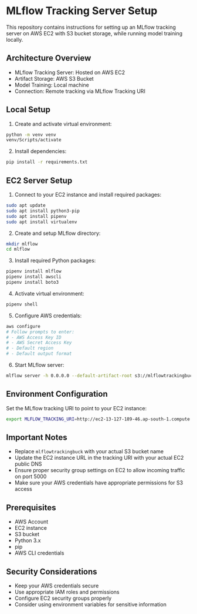 # MLflow Tracking Server Setup

This repository contains instructions for setting up an MLflow tracking server on AWS EC2 with S3 bucket storage, while running model training locally.

## Architecture Overview

- MLflow Tracking Server: Hosted on AWS EC2
- Artifact Storage: AWS S3 Bucket
- Model Training: Local machine
- Connection: Remote tracking via MLflow Tracking URI

## Local Setup

1. Create and activate virtual environment:
```bash
python -m venv venv
venv/Scripts/activate
```

2. Install dependencies:
```bash
pip install -r requirements.txt
```

## EC2 Server Setup

1. Connect to your EC2 instance and install required packages:
```bash
sudo apt update
sudo apt install python3-pip
sudo apt install pipenv
sudo apt install virtualenv
```

2. Create and setup MLflow directory:
```bash
mkdir mlflow
cd mlflow
```

3. Install required Python packages:
```bash
pipenv install mlflow
pipenv install awscli
pipenv install boto3
```

4. Activate virtual environment:
```bash
pipenv shell
```

5. Configure AWS credentials:
```bash
aws configure
# Follow prompts to enter:
# - AWS Access Key ID
# - AWS Secret Access Key
# - Default region
# - Default output format
```

6. Start MLflow server:
```bash
mlflow server -h 0.0.0.0 --default-artifact-root s3://mlflowtrackingbuck
```

## Environment Configuration

Set the MLflow tracking URI to point to your EC2 instance:
```bash
export MLFLOW_TRACKING_URI=http://ec2-13-127-189-46.ap-south-1.compute.amazonaws.com:5000/#
```

## Important Notes

- Replace `mlflowtrackingbuck` with your actual S3 bucket name
- Update the EC2 instance URL in the tracking URI with your actual EC2 public DNS
- Ensure proper security group settings on EC2 to allow incoming traffic on port 5000
- Make sure your AWS credentials have appropriate permissions for S3 access

## Prerequisites

- AWS Account
- EC2 instance
- S3 bucket
- Python 3.x
- pip
- AWS CLI credentials

## Security Considerations

- Keep your AWS credentials secure
- Use appropriate IAM roles and permissions
- Configure EC2 security groups properly
- Consider using environment variables for sensitive information
